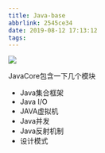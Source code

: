 ```yaml
---
title: Java-base
abbrlink: 2545ce34
date: 2019-08-12 17:13:12
tags:
---
```

![](https://myblog-coolkaka.oss-cn-shanghai.aliyuncs.com/network/java-core.jpg)

JavaCore包含一下几个模块

* Java集合框架
* Java I/O
* JAVA虚拟机
* Java并发
* Java反射机制
* 设计模式